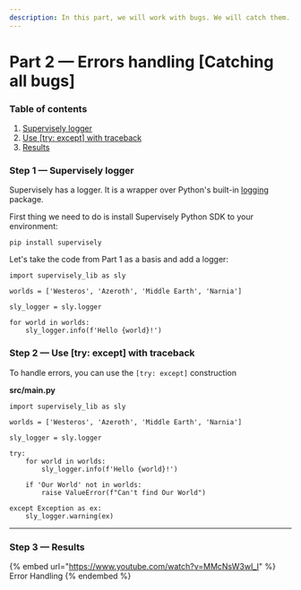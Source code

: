 ```yaml
---
description: In this part, we will work with bugs. We will catch them.
---
```


# Part 2 — Errors handling \[Catching all bugs]

### Table of contents

1. [Supervisely logger](part-2-errors-handling-catching-all-bugs.md#step-1-supervisely-logger)
2. [Use \[try: except\] with traceback](part-2-errors-handling-catching-all-bugs.md#step-2-use-try-except-with-traceback)
3. [Results](part-2-errors-handling-catching-all-bugs.md#step-3-results)

### Step 1 — Supervisely logger

Supervisely has a logger. It is a wrapper over Python's built-in [logging](https://docs.python.org/3/howto/logging.html) package.

First thing we need to do is install Supervisely Python SDK to your environment:

`pip install supervisely`

Let's take the code from Part 1 as a basis and add a logger:

```
import supervisely_lib as sly

worlds = ['Westeros', 'Azeroth', 'Middle Earth', 'Narnia']

sly_logger = sly.logger

for world in worlds:
    sly_logger.info(f'Hello {world}!')
```

### Step 2 — Use \[try: except] with traceback

To handle errors, you can use the `[try: except]` construction

**src/main.py**

```
import supervisely_lib as sly

worlds = ['Westeros', 'Azeroth', 'Middle Earth', 'Narnia']

sly_logger = sly.logger

try:
    for world in worlds:
        sly_logger.info(f'Hello {world}!')

    if 'Our World' not in worlds:
        raise ValueError(f"Can't find Our World")

except Exception as ex:
    sly_logger.warning(ex)
```

***

### Step 3 — Results

{% embed url="https://www.youtube.com/watch?v=MMcNsW3wI_I" %}
Error Handling
{% endembed %}
